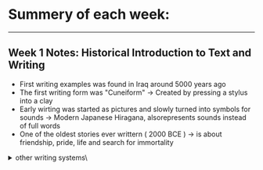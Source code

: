 # Summery of each week:
------------------
## Week 1 Notes: Historical Introduction to Text and Writing
- First writing examples was found in Iraq around 5000 years ago
- The first writing form was "Cuneiform" -> Created by pressing a stylus into a clay
- Early wirting was started as pictures and slowly turned into symbols for sounds ->  Modern Japanese Hiragana, alsorepresents sounds instead of full words
- One of the oldest stories ever writtern ( 2000 BCE ) -> is about friendship, pride, life and search for immortality
<details> 
<summary>other writing systems\</summary>
  
- **Chinese characters** (still used today)
- **Mesoamerican writing** (like the Maya glyphs)
- **Indian Brahmi script** (may have been influenced by other writing systems)
- **Later writing systems:** Korean Hangul, Inuktitut syllabics
</details>
